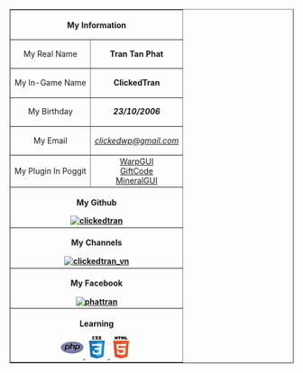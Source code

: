 
<!--
**Clickedtran/ClickedTran** is a ✨ _special_ ✨ repository because its `README.md` (this file) appears on your GitHub profile.

Here are some ideas to get you started:

- 🔭 I’m currently working on ...
- 🌱 I’m currently learning ...
- 👯 I’m looking to collaborate on ...
- 🤔 I’m looking for help with ...
- 💬 Ask me about ...
- 📫 How to reach me: ...
- 😄 Pronouns: ...
- ⚡ Fun fact: ...
-->
<div align="center">
<table border="1" width="370px" height="auto">
<tr>
<th colspan="2"><p>My Information</p></th>
</tr>
<tr>
<td align="center">
<p>My Real Name</p>
</td>
<td align="center">
<p><b>Tran Tan Phat</b></p>
</td>
</tr>
<tr>
<td align="center">
<p>My In-Game Name</p>
</td>
<td align="center">
<p><b>ClickedTran<b></p>
</td>
<tr>
<td align="center">
<p>My Birthday</p>
</td>
<td align="center">
<p><i><b>23/10/2006</b></i></p>
</td>
</tr>
<tr>
<td align="center">
<p>My Email</p>
</td>
<td>
<a href="mailto:clickedwp@gmail.com"><i>clickedwp@gmail.com</i></a>
<tr>
<td align="center">
<p>My Plugin In Poggit</p>
</td>
<td align="center">
<a href="https://poggit.pmmp.io/p/WarpGUI">WarpGUI</a>
  <br>
  <a href="https://poggit.pmmp.io/p/GiftCode">GiftCode</a>
  <br>
  <a href="https://poggit.pmmp.io/p/MineralGUI">MineralGUI</a>
</td>
</tr>
<tr>
<th align="center" colspan="2">
<p>My Github</p>
<a href="https://github.com/Clickedtran" target="blank"><img align="center" src="https://raw.githubusercontent.com/rahuldkjain/github-profile-readme-generator/master/src/images/icons/Social/github.svg" alt="clickedtran" height="30" width="40" /></a>
</td>
<tr>
<th align="center" colspan="2">
<p><b>My Channels</b></p>
<a href="https://www.youtube.com/@clickedtran" target="blank"><img align="center" src="https://raw.githubusercontent.com/rahuldkjain/github-profile-readme-generator/master/src/images/icons/Social/youtube.svg" alt="clickedtran_vn" height="30" width="40" /></a>
</th>
</tr>
<tr>
<th align="center" colspan="2">
<p><b>My Facebook</b></p>
<a href="https://www.facebook.com/clicked.tran.01" target="blank"><img align="center" src="https://raw.githubusercontent.com/rahuldkjain/github-profile-readme-generator/master/src/images/icons/Social/facebook.svg" alt="phattran" height="30" width="40" /></a>
</th>
</tr>
<tr>
<th align="center" colspan="2">
<p>Learning</p>
<a href="https://www.php.net" target="_blank" rel="noreferrer"> <img src="https://raw.githubusercontent.com/devicons/devicon/master/icons/php/php-original.svg" alt="php" width="40" height="40"/> </a>
<a href="https://www.w3schools.com/css/" target="_blank" rel="noreferrer"> <img src="https://raw.githubusercontent.com/devicons/devicon/master/icons/css3/css3-original-wordmark.svg" alt="css3" width="40" height="40"/> </a> <a href="https://www.w3.org/html/" target="_blank" rel="noreferrer"> <img src="https://raw.githubusercontent.com/devicons/devicon/master/icons/html5/html5-original-wordmark.svg" alt="html5" width="40" height="40"/> </a>
</th>
</tr>
</tr>
</div>
</table>
